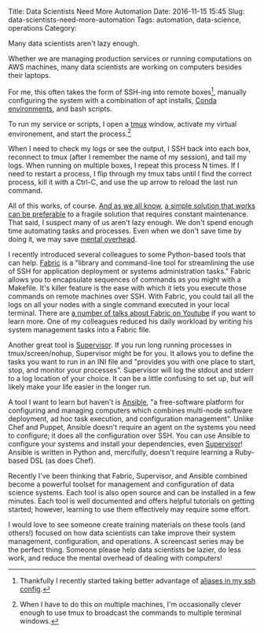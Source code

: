Title: Data Scientists Need More Automation
Date: 2016-11-15 15:45
Slug: data-scientists-need-more-automation
Tags: automation, data-science, operations
Category:

Many data scientists aren't lazy enough.

Whether we are managing production services or running computations on AWS machines, many data scientists are working on computers besides their laptops.

For me, this often takes the form of SSH-ing into remote boxes[^ssh], manually configuring the system with a combination of apt installs, [Conda environments](http://conda.pydata.org/docs/using/envs.html "Managing environments &mdash; Conda   documentation"), and bash scripts.

To run my service or scripts, I open a [tmux](https://tmux.github.io/ "tmux") window, activate my virtual environement, and start the process.[^tmux]

When I need to check my logs or see the output, I SSH back into each box, reconnect to tmux (after I remember the name of my session), and tail my logs. When running on multiple boxes, I repeat this process N times. If I need to restart a process, I flip through my tmux tabs until I find the correct process, kill it with a Ctrl-C, and use the up arrow to reload the last run command.

All of this works, of course. [And as we all know](https://xkcd.com/1319/), [a simple solution that works](http://xkcd.com/974/) [can be preferable](https://xkcd.com/1445/) to a fragile solution that requires constant maintenance. That said, I suspect many of us aren't lazy enough. We don't spend enough time automating tasks and processes. Even when we don't save time by doing it, we may save [mental overhead](http://www.johndcook.com/blog/2015/12/22/automate-to-save-mental-energy-not-time/).

I recently introduced several colleagues to some Python-based tools that can help. [Fabric](http://www.fabfile.org/) is a "library and command-line tool for streamlining the use of SSH for application deployment or systems administration tasks." Fabric allows you to encapsulate sequences of commands as you might with a Makefile. It's killer feature is the ease with which it lets you execute those commands on remote machines over SSH. With Fabric, you could tail all the logs on all your nodes with a single command executed in your local terminal. There are [a number of talks about Fabric on Youtube](https://www.youtube.com/results?search_query=python+fabric) if you want to learn more. One of my colleagues reduced his daily workload by writing his system management tasks into a Fabric file.

Another great tool is [Supervisor](http://supervisord.org/). If you run long running processes in tmux/screen/nohup, Supervisor might be for you. It allows you to define the tasks you want to run in an INI file and "provides you with one place to start, stop, and monitor your processes". Supervisor will log the stdout and stderr to a log location of your choice. It can be a little confusing to set up, but will likely make your life easier in the longer run.

A tool I want to learn but haven't is [Ansible](https://www.ansible.com/), "a free-software platform for configuring and managing computers which combines multi-node software deployment, ad hoc task execution, and configuration management". Unlike Chef and Puppet, Ansible doesn't require an agent on the systems you need to configure; it does all the configuration over SSH. You can use Ansible to configure your systems and install your dependencies, even [Supervisor](https://github.com/zenoamaro/ansible-supervisord)! Ansible is written in Python and, mercifully, doesn't require learning a Ruby-based DSL (as does Chef).

Recently I've been thinking that Fabric, Supervisor, and Ansible combined become a powerful toolset for management and configuration of data science systems. Each tool is also open source and can be installed in a few minutes. Each tool is well documented and offers helpful tutorials on getting started; however, learning to use them effectively may require some effort.

I would love to see someone create training materials on these tools (and others!) focused on how data scientists can take improve their system management, configuration, and operations. A screencast series may be the perfect thing. Someone please help data scientists be lazier, do less work, and reduce the mental overhead of dealing with computers!

[^ssh]: Thankfully I recently started taking better advantage of [aliases in my ssh config](http://til.tdhopper.com/notes/faster-ssh-access-to-remote-computers).
[^tmux]: When I have to do this on multiple machines, I'm occasionally clever enough to use tmux to broadcast the commands to multiple terminal windows.